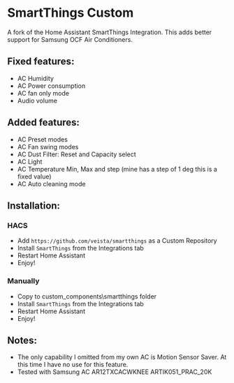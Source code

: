 # SmartThings Custom
A fork of the Home Assistant SmartThings Integration. This adds better support for Samsung OCF Air Conditioners.

## Fixed features:
  - AC Humidity
  - AC Power consumption
  - AC fan only mode
  - Audio volume
 
## Added features:
  - AC Preset modes
  - AC Fan swing modes
  - AC Dust Filter: Reset and Capacity select
  - AC Light
  - AC Temperature Min, Max and step (mine has a step of 1 deg this is a fixed value)
  - AC Auto cleaning mode

## Installation:
### HACS
- Add `https://github.com/veista/smartthings` as a Custom Repository
- Install `SmartThings` from the Integrations tab
- Restart Home Assistant
- Enjoy!

### Manually
- Copy to custom_components\smartthings folder
- Install `SmartThings` from the Integrations tab
- Restart Home Assistant
- Enjoy!

## Notes:
- The only capability I omitted from my own AC is Motion Sensor Saver. At this time I have no use for this feature.
- Tested with Samsung AC AR12TXCACWKNEE ARTIK051_PRAC_20K
